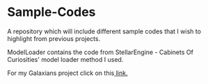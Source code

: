 # Sample-Codes
A repository which will include different sample codes that I wish to highlight from previous projects.

ModelLoader contains the code from StellarEngine - Cabinets Of Curiosities' model loader method I used.

For my Galaxians project click on this[ link.](https://github.com/UsamaEvers/RenderingByIdiots/tree/c8999d868c426a8a845cc573ef945fe208a3b33b/Y1projectRedo/JaccoTemplate/JaccoTemplate)
